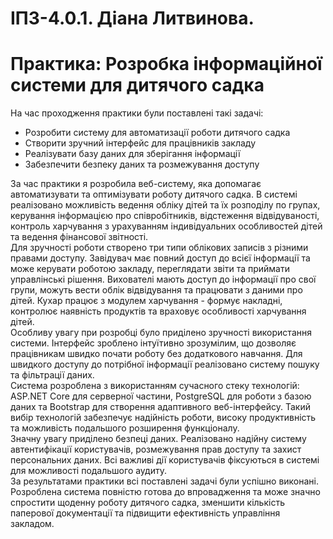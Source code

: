 # IПЗ-4.0.1. Діана Литвинова.  
# Практика: Розробка інформаційної системи для дитячого садка

На час проходження практики були поставлені такі задачі:
- Розробити систему для автоматизації роботи дитячого садка
- Створити зручний інтерфейс для працівників закладу
- Реалізувати базу даних для зберігання інформації
- Забезпечити безпеку даних та розмежування доступу

За час практики я розробила веб-систему, яка допомагає автоматизувати та оптимізувати роботу дитячого садка. В системі реалізовано можливість ведення обліку дітей та їх розподілу по групах, керування інформацією про співробітників, відстеження відвідуваності, контроль харчування з урахуванням індивідуальних особливостей дітей та ведення фінансової звітності. <br>
Для зручності роботи створено три типи облікових записів з різними правами доступу. Завідувач має повний доступ до всієї інформації та може керувати роботою закладу, переглядати звіти та приймати управлінські рішення. Вихователі мають доступ до інформації про свої групи, можуть вести облік відвідування та працювати з даними про дітей. Кухар працює з модулем харчування - формує накладні, контролює наявність продуктів та враховує особливості харчування дітей.<br>
Особливу увагу при розробці було приділено зручності використання системи. Інтерфейс зроблено інтуїтивно зрозумілим, що дозволяє працівникам швидко почати роботу без додаткового навчання. Для швидкого доступу до потрібної інформації реалізовано систему пошуку та фільтрації даних.<br>
Система розроблена з використанням сучасного стеку технологій: ASP.NET Core для серверної частини, PostgreSQL для роботи з базою даних та Bootstrap для створення адаптивного веб-інтерфейсу. Такий вибір технологій забезпечує надійність роботи, високу продуктивність та можливість подальшого розширення функціоналу.<br>
Значну увагу приділено безпеці даних. Реалізовано надійну систему автентифікації користувачів, розмежування прав доступу та захист персональних даних. Всі важливі дії користувачів фіксуються в системі для можливості подальшого аудиту.<br>
За результатами практики всі поставлені задачі були успішно виконані. Розроблена система повністю готова до впровадження та може значно спростити щоденну роботу дитячого садка, зменшити кількість паперової документації та підвищити ефективність управління закладом.<br>
